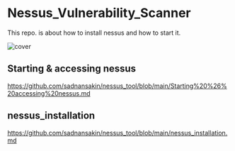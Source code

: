 # Nessus_Vulnerability_Scanner
This repo. is about how to install nessus and how to start it.

![cover](https://user-images.githubusercontent.com/66565192/121796112-7e0dca80-cc38-11eb-8a7d-54b014fee4aa.PNG)



## Starting & accessing nessus 
https://github.com/sadnansakin/nessus_tool/blob/main/Starting%20%26%20accessing%20nessus.md

## nessus_installation
https://github.com/sadnansakin/nessus_tool/blob/main/nessus_installation.md
